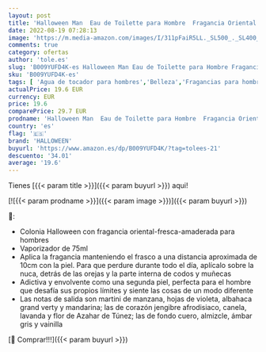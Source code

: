 ```yaml
---
layout: post
title: 'Halloween Man  Eau de Toilette para Hombre  Fragancia Oriental y Fresca  75 ml con Vaporizador'
date: 2022-08-19 07:28:13
image: 'https://m.media-amazon.com/images/I/311pFaiR5LL._SL500_._SL400_.jpg'
comments: true
category: ofertas
author: 'tole.es'
slug: 'B009YUFD4K-es Halloween Man Eau de Toilette para Hombre Fragancia...'
sku: 'B009YUFD4K-es'
tags: [ 'Agua de tocador para hombres','Belleza','Fragancias para hombres','Perfumes y fragancias','de','eau','halloween','toilette','🇪🇸', ]
actualPrice: 19.6 EUR
currency: EUR
price: 19.6
comparePrice: 29.7 EUR
prodname: 'Halloween Man  Eau de Toilette para Hombre  Fragancia Oriental y Fresca  75 ml con Vaporizador'
country: 'es'
flag: '🇪🇸'
brand: 'HALLOWEEN'
buyurl: 'https://www.amazon.es/dp/B009YUFD4K/?tag=tolees-21'
descuento: '34.01'
average: '19.6'
---
```


Tienes [{{< param title >}}]({{< param buyurl >}}) aqui!

[![{{< param prodname >}}]({{< param image >}})]({{< param buyurl >}})

🔎:

- Colonia Halloween con fragancia oriental-fresca-amaderada para hombres
- Vaporizador de 75ml
- Aplica la fragancia manteniendo el frasco a una distancia aproximada de 10cm con la piel. Para que perdure durante todo el día, aplícalo sobre la nuca, detrás de las orejas y la parte interna de codos y muñecas
- Adictiva y envolvente como una segunda piel, perfecta para el hombre que desafía sus propios límites y siente las cosas de un modo diferente
- Las notas de salida son martini de manzana, hojas de violeta, albahaca grand verty y mandarina; las de corazón jengibre afrodisiaco, canela, lavanda y flor de Azahar de Túnez; las de fondo cuero, almizcle, ámbar gris y vainilla

[🛒 Comprar!!!]({{< param buyurl >}})
